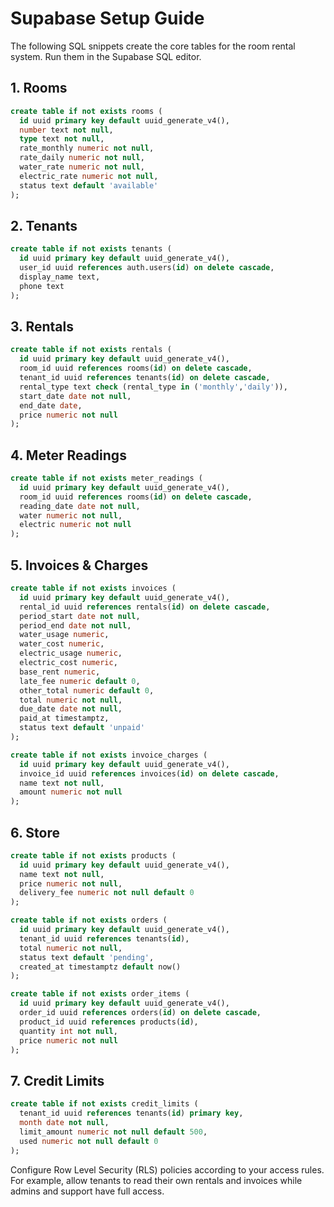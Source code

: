 # Supabase Setup Guide

The following SQL snippets create the core tables for the room rental system. Run them in the Supabase SQL editor.

## 1. Rooms
```sql
create table if not exists rooms (
  id uuid primary key default uuid_generate_v4(),
  number text not null,
  type text not null,
  rate_monthly numeric not null,
  rate_daily numeric not null,
  water_rate numeric not null,
  electric_rate numeric not null,
  status text default 'available'
);
```

## 2. Tenants
```sql
create table if not exists tenants (
  id uuid primary key default uuid_generate_v4(),
  user_id uuid references auth.users(id) on delete cascade,
  display_name text,
  phone text
);
```

## 3. Rentals
```sql
create table if not exists rentals (
  id uuid primary key default uuid_generate_v4(),
  room_id uuid references rooms(id) on delete cascade,
  tenant_id uuid references tenants(id) on delete cascade,
  rental_type text check (rental_type in ('monthly','daily')),
  start_date date not null,
  end_date date,
  price numeric not null
);
```

## 4. Meter Readings
```sql
create table if not exists meter_readings (
  id uuid primary key default uuid_generate_v4(),
  room_id uuid references rooms(id) on delete cascade,
  reading_date date not null,
  water numeric not null,
  electric numeric not null
);
```

## 5. Invoices & Charges
```sql
create table if not exists invoices (
  id uuid primary key default uuid_generate_v4(),
  rental_id uuid references rentals(id) on delete cascade,
  period_start date not null,
  period_end date not null,
  water_usage numeric,
  water_cost numeric,
  electric_usage numeric,
  electric_cost numeric,
  base_rent numeric,
  late_fee numeric default 0,
  other_total numeric default 0,
  total numeric not null,
  due_date date not null,
  paid_at timestamptz,
  status text default 'unpaid'
);

create table if not exists invoice_charges (
  id uuid primary key default uuid_generate_v4(),
  invoice_id uuid references invoices(id) on delete cascade,
  name text not null,
  amount numeric not null
);
```

## 6. Store
```sql
create table if not exists products (
  id uuid primary key default uuid_generate_v4(),
  name text not null,
  price numeric not null,
  delivery_fee numeric not null default 0
);

create table if not exists orders (
  id uuid primary key default uuid_generate_v4(),
  tenant_id uuid references tenants(id),
  total numeric not null,
  status text default 'pending',
  created_at timestamptz default now()
);

create table if not exists order_items (
  id uuid primary key default uuid_generate_v4(),
  order_id uuid references orders(id) on delete cascade,
  product_id uuid references products(id),
  quantity int not null,
  price numeric not null
);
```

## 7. Credit Limits
```sql
create table if not exists credit_limits (
  tenant_id uuid references tenants(id) primary key,
  month date not null,
  limit_amount numeric not null default 500,
  used numeric not null default 0
);
```

Configure Row Level Security (RLS) policies according to your access rules. For example, allow tenants to read their own rentals and invoices while admins and support have full access.
